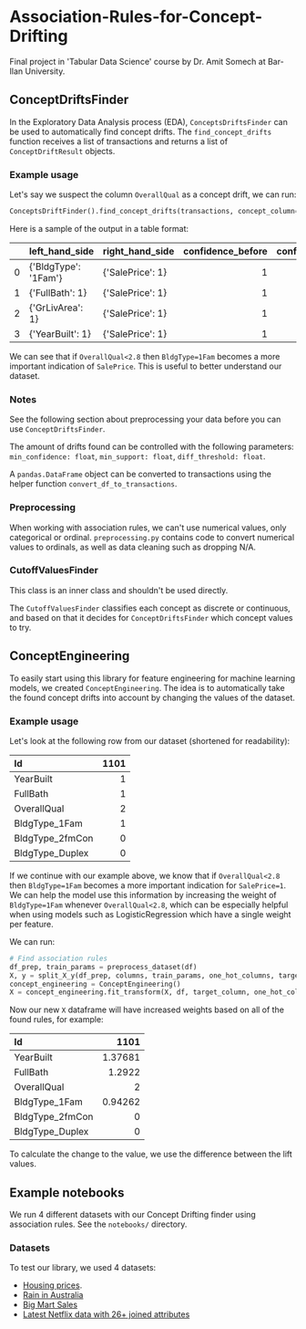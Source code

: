 # Association-Rules-for-Concept-Drifting
Final project in 'Tabular Data Science' course by Dr. Amit Somech at Bar-Ilan University.

## ConceptDriftsFinder

In the Exploratory Data Analysis process (EDA), `ConceptsDriftsFinder` can be used to automatically find concept drifts.
The `find_concept_drifts` function receives  a list of transactions and returns a list of `ConceptDriftResult` objects.

### Example usage
Let's say we suspect the column `OverallQual` as a concept drift, we can run:

```python
ConceptsDriftFinder().find_concept_drifts(transactions, concept_column="OverallQual", target_column="SalePrice")
```

Here is a sample of the output in a table format:

|    | left_hand_side                      | right_hand_side   |   confidence_before |   confidence_after |   support_before |   support_after |   lift_before |   lift_after |   concept_cutoff | concept_column   |
|---:|:------------------------------------|:------------------|--------------------:|-------------------:|-----------------:|----------------:|--------------:|-------------:|-----------------:|:-----------------|
|  0 | {'BldgType': '1Fam'}                | {'SalePrice': 1}  |                   1 |           0.185229 |              1   |        0.155359 |             1 |     0.941887 |              2.8 | OverallQual      |
|  1 | {'FullBath': 1}                     | {'SalePrice': 1}  |                   1 |           0.374718 |              0.6 |        0.163225 |             1 |     1.90544  |              2.8 | OverallQual      |
|  2 | {'GrLivArea': 1}                    | {'SalePrice': 1}  |                   1 |           0.53     |              1   |        0.104228 |             1 |     2.69505  |              2.8 | OverallQual      |
|  3 | {'YearBuilt': 1}                    | {'SalePrice': 1}  |                   1 |           0.509615 |              0.8 |        0.104228 |             1 |     2.59139  |              2.8 | OverallQual      |

We can see that if `OverallQual<2.8` then `BldgType=1Fam` becomes a more important indication of `SalePrice`.
This is useful to better understand our dataset.


### Notes

See the following section about preprocessing your data before you can use `ConceptDriftsFinder`.

The amount of drifts found can be controlled with the following parameters: `min_confidence: float`,
`min_support: float`, `diff_threshold: float`.

A `pandas.DataFrame` object can be converted to transactions using the helper function `convert_df_to_transactions`.

### Preprocessing

When working with association rules, we can't use numerical values, only categorical or ordinal.
`preprocessing.py` contains code to convert numerical
values to ordinals, as well as data cleaning such as dropping N/A.


### CutoffValuesFinder

This class is an inner class and shouldn't be used directly.

The `CutoffValuesFinder` classifies each concept as discrete or continuous, and based on that it decides for
`ConceptDriftsFinder` which concept values to try.

## ConceptEngineering
To easily start using this library for feature engineering for machine learning models, we created `ConceptEngineering`.
The idea is to automatically take the found concept drifts into account by changing the values of the dataset.

### Example usage
Let's look at the following row from our dataset (shortened for readability):

| Id              |   1101 |
|:----------------|-------:|
| YearBuilt       |      1 |
| FullBath        |      1 |
| OverallQual     |      2 |
| BldgType_1Fam   |      1 |
| BldgType_2fmCon |      0 |
| BldgType_Duplex |      0 |

If we continue with our example above, we know that if `OverallQual<2.8` then `BldgType=1Fam` becomes a more
important indication for `SalePrice=1`.  
We can help the model use this information by increasing the weight of `BldgType=1Fam` whenever `OverallQual<2.8`, which
can be especially helpful when using models such as LogisticRegression which have a single weight per feature.

We can run:
```python
# Find association rules
df_prep, train_params = preprocess_dataset(df)
X, y = split_X_y(df_prep, columns, train_params, one_hot_columns, target_column)
concept_engineering = ConceptEngineering()
X = concept_engineering.fit_transform(X, df, target_column, one_hot_columns)
```

Now our new `X` dataframe will have increased weights based on all of the found rules, for example:

| Id              |    1101 |
|:----------------|--------:|
| YearBuilt       | 1.37681 |
| FullBath        | 1.2922  |
| OverallQual     | 2       |
| BldgType_1Fam   | 0.94262 |
| BldgType_2fmCon | 0       |
| BldgType_Duplex |       0 |

To calculate the change to the value, we use the difference between the lift values.

## Example notebooks
We run 4 different datasets with our Concept Drifting finder using association rules. See the `notebooks/` directory.


### Datasets

To test our library, we used 4 datasets:
* [Housing prices](https://github.com/amitsomech/TDS-COURSE/tree/master/datasets/houseprices).
* [Rain in Australia](https://www.kaggle.com/datasets/jsphyg/weather-dataset-rattle-package)
* [Big Mart Sales](https://www.kaggle.com/akashdeepkuila/big-mart-sales?select=Train-Set.csv)
* [Latest Netflix data with 26+ joined attributes](https://www.kaggle.com/ashishgup/netflix-rotten-tomatoes-metacritic-imdb)

